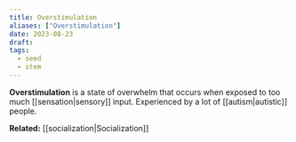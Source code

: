 ```yaml
---
title: Overstimulation
aliases: ["Overstimulation"]
date: 2023-08-23
draft:
tags:
  - seed
  - stem
---
```


**Overstimulation** is a state of overwhelm that occurs when exposed to too much [[sensation|sensory]] input. Experienced by a lot of [[autism|autistic]] people.

**Related:** [[socialization|Socialization]]
